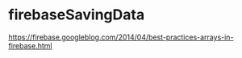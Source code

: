 # firebaseSavingData

https://firebase.googleblog.com/2014/04/best-practices-arrays-in-firebase.html
